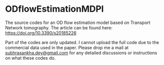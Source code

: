 # ODflowEstimationMDPI
The source codes for an OD flow estimation model based on Transport Network tomography. The article can be found here:  https://doi.org/10.3390/s20185226

Part of the codes are only updated. I cannot upload the full code due to the commercial data used in the paper. Please drop me a mail at subhrasankha.dey@gmail.com for any detailed discussions or instructions on what these codes do. 
